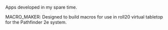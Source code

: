 Apps developed in my spare time.

MACRO_MAKER: Designed to build macros for use in roll20 virtual tabletop for the Pathfinder 2e system.
